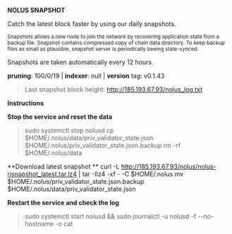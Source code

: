 **NOLUS SNAPSHOT**

Catch the latest block faster by using our daily snapshots.

<sub>
Snapshots allows a new node to join the network by recovering application state from a backup file. Snapshot contains compressed copy of chain data directory. To keep backup files as small as plausible, snapshot server is periodically beeing state-synced.
</sub>

Snapshots are taken automatically every 12 hours.

**pruning**: 100/0/19 | **indexer**: null | **version** tag: v0.1.43

> Last snapshot block height: http://185.193.67.93/nolus_log.txt

**Instructions**

**Stop the service and reset the data**

> sudo systemctl stop nolusd
> cp $HOME/.nolus/data/priv_validator_state.json $HOME/.nolus/priv_validator_state.json.backup
> rm -rf $HOME/.nolus/data

**Download latest snapshot **
curl -L http://185.193.67.93/nolus/nolus-risnapshot_latest.tar.lz4 | tar -Ilz4 -xf - -C $HOME/.nolus
mv $HOME/.nolus/priv_validator_state.json.backup $HOME/.nolus/data/priv_validator_state.json

**Restart the service and check the log**

> sudo systemctl start nolusd && sudo journalctl -u nolusd -f --no-hostname -o cat
